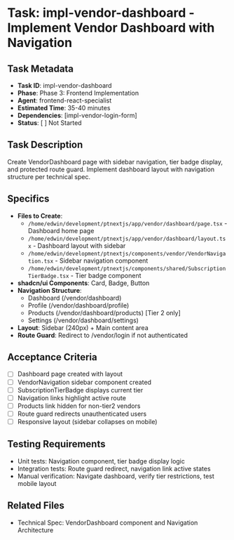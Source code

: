 # Task: impl-vendor-dashboard - Implement Vendor Dashboard with Navigation

## Task Metadata
- **Task ID**: impl-vendor-dashboard
- **Phase**: Phase 3: Frontend Implementation
- **Agent**: frontend-react-specialist
- **Estimated Time**: 35-40 minutes
- **Dependencies**: [impl-vendor-login-form]
- **Status**: [ ] Not Started

## Task Description
Create VendorDashboard page with sidebar navigation, tier badge display, and protected route guard. Implement dashboard layout with navigation structure per technical spec.

## Specifics
- **Files to Create**:
  - `/home/edwin/development/ptnextjs/app/vendor/dashboard/page.tsx` - Dashboard home page
  - `/home/edwin/development/ptnextjs/app/vendor/dashboard/layout.tsx` - Dashboard layout with sidebar
  - `/home/edwin/development/ptnextjs/components/vendor/VendorNavigation.tsx` - Sidebar navigation component
  - `/home/edwin/development/ptnextjs/components/shared/SubscriptionTierBadge.tsx` - Tier badge component
- **shadcn/ui Components**: Card, Badge, Button
- **Navigation Structure**:
  - Dashboard (/vendor/dashboard)
  - Profile (/vendor/dashboard/profile)
  - Products (/vendor/dashboard/products) [Tier 2 only]
  - Settings (/vendor/dashboard/settings)
- **Layout**: Sidebar (240px) + Main content area
- **Route Guard**: Redirect to /vendor/login if not authenticated

## Acceptance Criteria
- [ ] Dashboard page created with layout
- [ ] VendorNavigation sidebar component created
- [ ] SubscriptionTierBadge displays current tier
- [ ] Navigation links highlight active route
- [ ] Products link hidden for non-tier2 vendors
- [ ] Route guard redirects unauthenticated users
- [ ] Responsive layout (sidebar collapses on mobile)

## Testing Requirements
- Unit tests: Navigation component, tier badge display logic
- Integration tests: Route guard redirect, navigation link active states
- Manual verification: Navigate dashboard, verify tier restrictions, test mobile layout

## Related Files
- Technical Spec: VendorDashboard component and Navigation Architecture
